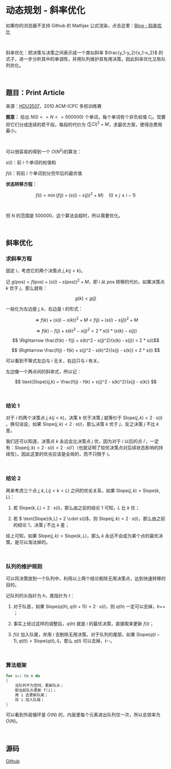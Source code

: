 # 动态规划 - 斜率优化

如果你的浏览器不支持 Github 的 Mathjax 公式渲染，点击这里：[Blog - 斜率优化](https://oi.zxh.io/2019/04/13/hdu3507-print-article)

&nbsp;

斜率优化：把决策与决策之间表示成一个类似斜率 $\frac{y_1-y_2}{x_1-x_2}​$ 的式子，进一步分析其中的单调性，并用队列维护其有用决策。因此斜率优化又称队列优化。


&nbsp;

## 题目：Print Article

来源：[HDU3507](http://acm.hdu.edu.cn/showproblem.php?pid=3507)，2010 ACM-ICPC 多校训练赛

**题意：** 给出 $N (0 <= N  <= 500000)$ 个单词，每个单词有个非负权值 $C_i$，现要将它们分成连续的若干段，每段的代价为 $(\sum Ci)^2+M$，求最优方案，使得总费用最小。

&nbsp;

可以很容易的得到一个 $O(N^2)​$ 的算法：

$s(i)$：前 $i​$ 个单词的权值和

$f(i)$：将前 $i$ 个单词划分完毕后的最优值

**状态转移方程：**

$$
f(i) = \min \bigg (f(j) + \Big (s(i) - s(j) \Big)^2 + M \bigg) \quad (0 \leq j \leq i-1)
$$

&nbsp;

但 $N$ 的范围是 $500000$，这个算法会超时，所以需要优化。


&nbsp;

## 斜率优化

### 求斜率方程

固定 $i$，考虑它的两个决策点 $j,k (j<k)$。

记 $g(\text{pos}) = f(\text{pos}) + (s(i) - s(\text{pos}))^2 + M$，即 $i$ 从 $\text{pos}$ 转移的代价。如果决策点 $k$ 优于 $j$，那么就有：

$$g(k)<g(j) $$

一般化为左边是 $j,k$，右边是 $i$ 的形式：

$$
\Rightarrow f(k) + (s(i)-s(k))^2 + M < f(j) + (s(i)-s(j))^2 + M
$$

$$
\Rightarrow f(k) - f(j) + s(k)^2 - s(j)^2 < 2 * s(i) * (s(k)-s(j))​
$$

$$
\Rightarrow \frac{f(k) - f(j) + s(k)^2 - s(j)^2}{s(k) - s(j)} < 2 * s(i)​
$$

$$
\Rightarrow \frac{f(j) - f(k) + s(j)^2 - s(k)^2}{s(j) - s(k)} < 2 * s(i)
$$

可以看到不等式左边与 $i$ 无关，右边只与 $i$ 有关。

左边像一个两点间的斜率式，所以记：

$$
\text{Slope}(j,k) = \frac{f(j) - f(k) + s(j)^2 - s(k)^2}{s(j) - s(k)}
$$

&nbsp;

### 结论 1

对于 $i​$ 的两个决策点 $j,k(j<k)​$，决策 $k​$ 优于决策 $j​$ 就等价于 $\text{Slope}(j,k) < 2 \cdot s(i)​$。换句话说，如果 $\text{Slope}(j,k) < 2 \cdot s(i)​$，那么决策 $k​$ 优于 $j​$，反之决策 $j​$ 不比 $k​$ 差。

我们还可以知道，决策点 $k$ 永远会比决策点 $j$ 优，因为对于 $i$ 以后的点 $i'$，一定有：$\text{Slope}(j,k) < 2 \cdot s(i) < 2 \cdot s(i')$（也就证明了较优决策点对后续状态影响的持续性）。因此这里的优劣应该是全局的，而不只限于 $i$。


&nbsp;

### 结论 2

再来考虑三个点 $j, k, L (j < k < L)$ 之间的优劣关系，如果 $\text{Slope}(j, k) > \text{Slope}(k, L)$：

1. 若 $\text{Slope}(k, L) < 2 \cdot s(i)$，那么由之前的结论 1 可知，$L$ 比 $k$ 优；

2. 若 $ \text{Slope}(k,L) > 2 \cdot s(i)$，则 $\text{Slope}(j,k) > 2 \cdot s(i)$，那么由之前的结论 1，决策 $j$ 不比 $k$ 差；

综上可知，如果 $\text{Slope}(j, k) > \text{Slope}(k, L)$，那么 $k$ 永远不会成为某个点的最优决策，是可以淘汰掉的。

&nbsp;

### 队列的维护规则

可以将决策放到一个队列中，利用以上两个结论剔除无用决策点，达到快速转移的目的。

记队列的头指针为 $h$，尾指针为 $t$：

1. 对于队首，如果 $\text{Slope}(q(h), q(h+1)) < 2 \cdot s(i)$，则 $q(h)$ 一定可以去掉，$h$++​；

2. 事实上经过这样的调整后，$q(h)$ 就是 $i$ 的最优决策，直接取来更新 $f(i)$；

3. $f(i)$ 加入队尾，并用 $i$ 去剔除无用决策。对于队列的尾部，如果 $\text{Slope}(q(t-1),q(t))>\text{Slope}(q(t),i)$，那么 $q(t)$ 可以去掉，$t$--。


&nbsp;

### 算法框架

```c++
for i=1 to n do
{    
	当队列不为空时，更新队头；
	取当前队头更新 f[i]；
	用 i 去更新队尾；
	将 i 加入队尾；
}
```

可以看到外层循环是 $O(N)$ 的，内层里每个元素进出队列仅一次，所以总效率为 $O(N)$。


&nbsp;

## 源码

[Github](HDU3507-Print-Article.cpp)
